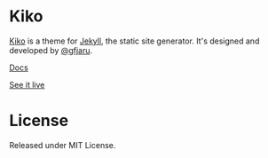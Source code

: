 # Kiko

[Kiko](http://github.com/gfjaru/Kiko) is a theme for [Jekyll](http://jekyllrb.com), the static site generator. It's designed and developed by [@gfjaru](https://twitter.com/gfjaru).

[Docs](https://gfjaru.com/2015/10/29/kiko-the-jekyll-theme.html)

[See it live](https://kiko.gfjaru.com/)

# License

Released under MIT License.
